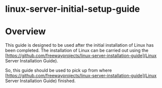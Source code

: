 linux-server-initial-setup-guide
================================

# Overview

This guide is designed to be used after the initial installation of Linux has been completed.  The installation of Linux 
can be carried out using the [https://github.com/freewayprojects/linux-server-installation-guide](Linux Server Installation Guide).

So, this guide should be used to pick up from where [https://github.com/freewayprojects/linux-server-installation-guide](Linux Server Installation Guide) finished.

